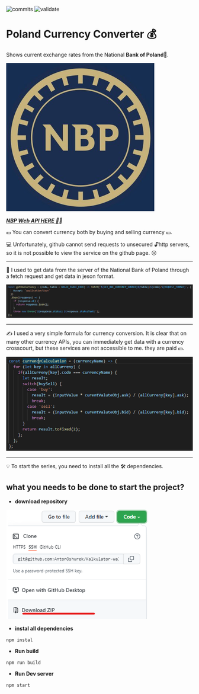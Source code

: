 ![commits](https://img.shields.io/github/last-commit/AntonOshurek/Kalkulator-walut--PL?style=plastic)
![validate](https://img.shields.io/w3c-validation/html?style=for-the-badge&targetUrl=https%3A%2F%2Fgithub.com%2FAntonOshurek%2FKalkulator-walut--PL%2Fblob%2Fmain%2Fsource%2Findex.html)


# Poland Currency Converter :moneybag:
Shows current exchange rates from the National **Bank of Poland**:bank:.

![Narodowy Bank Polski](./images-for-readme/NBP.jpg)

***[NBP Web API HERE :muscle:](http://api.nbp.pl/):bank:***

:euro: You can convert currency both by buying and selling currency :yen:.

:computer: Unfortunately, github cannot send requests to unsecured :unlock:http servers, so it is not possible to view the service on the github page. :cry:

***

:vulcan_salute: I used to get data from the server of the National Bank of Poland through a fetch request and get data in jeson format.

![download repository](./images-for-readme/api.png)

***

:writing_hand: I used a very simple formula for currency conversion. It is clear that on many other currency APIs, you can immediately get data with a currency crosscourt, but these services are not accessible to me. they are paid :dollar:.

![download repository](./images-for-readme/formula.png)

***

:bulb: To start the series, you need to install all the :hammer_and_wrench: dependencies.

## what you needs to be done to start the project?

* **download repository**

![download repository](./images-for-readme/download.png)

* **instal all dependencies**

```
npm instal
```

* **Run build**

```
npm run build
```

* **Run Dev server**

```
npm start
```
